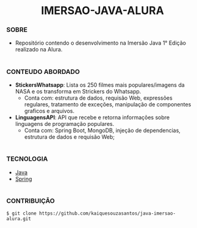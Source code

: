 <h1 align=center>IMERSAO-JAVA-ALURA</h1>

### SOBRE

- Repositório contendo o desenvolvimento na Imersão Java 1° Edição realizado na Alura.

#
### CONTEUDO ABORDADO

- <strong>StickersWhatsapp</strong>: Lista os 250 filmes mais populares/imagens da NASA e os transforma em Strickers do Whatsapp. 
    - Conta com: estrutura de dados, requisão Web, expressões regulares, tratamento de exceções, manipulação de componentes graficos e arquivos.
- <strong>LinguagensAPI</strong>:  API que recebe e retorna informações sobre linguagens de programação populares.
    - Conta com: Spring Boot, MongoDB, injeção de dependencias, estrutura de dados e requisão Web;
#
### TECNOLOGIA
- [Java](https://www.python.org)
- [Spring](https://spring.io/projects/spring-boot)

#
### CONTRIBUIÇÃO

```
$ git clone https://github.com/kaiquesouzasantos/java-imersao-alura.git 
```
